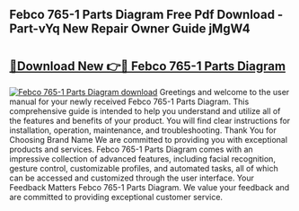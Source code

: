 ## Febco 765-1 Parts Diagram Free Pdf Download - Part-vYq New Repair Owner Guide jMgW4

# <h2><a href="http://dfltqa.blite.top/?on=Febco+765-1+Parts+Diagram">🔗Download New 👉🔴 Febco 765-1 Parts Diagram</a></h2>

[![Febco 765-1 Parts Diagram download](https://i.imgur.com/lujVjoI.png)](http://dfltqa.blite.top/?on=Febco+765-1+Parts+Diagram)
Greetings and welcome to the user manual for your newly received Febco 765-1 Parts Diagram. This comprehensive guide is intended to help you understand and utilize all of the features and benefits of your product. You will find clear instructions for installation, operation, maintenance, and troubleshooting. Thank You for Choosing Brand Name We are committed to providing you with exceptional products and services. Febco 765-1 Parts Diagram comes with an impressive collection of advanced features, including facial recognition, gesture control, customizable profiles, and automated tasks, all of which can be accessed and customized through the user interface. Your Feedback Matters Febco 765-1 Parts Diagram. We value your feedback and are committed to providing exceptional customer service.
